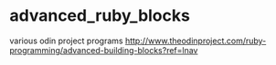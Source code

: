 # advanced_ruby_blocks
various odin project programs http://www.theodinproject.com/ruby-programming/advanced-building-blocks?ref=lnav
